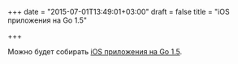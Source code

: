 +++
date = "2015-07-01T13:49:01+03:00"
draft = false
title = "iOS приложения на Go 1.5"

+++

<p>Можно будет собирать <a href="https://twitter.com/rakyll/status/615920271019503616">iOS приложения на Go 1.5</a>.</p>

